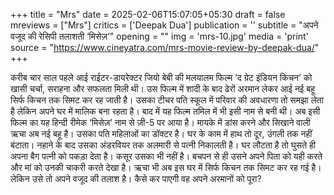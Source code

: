 +++
title = "Mrs"
date = 2025-02-06T15:07:05+05:30
draft = false
mreviews = ["Mrs"]
critics = ['Deepak Dua']
publication = ''
subtitle = "अपने वजूद की रेसिपी तलाशती ‘मिसेज़’"
opening = ""
img = 'mrs-10.jpg'
media = 'print'
source = "https://www.cineyatra.com/mrs-movie-review-by-deepak-dua/"
+++

करीब चार साल पहले आई राईटर-डायरेक्टर जियो बेबी की मलयालम फिल्म ‘द ग्रेट इंडियन किचन’ को खासी चर्चा, सराहना और सफलता मिली थी। उस फिल्म में शादी के बाद ढेरों अरमान लेकर आई नई बहू सिर्फ किचन तक सिमट कर रह जाती है। उसका टीचर पति स्कूल में परिवार की अवधारणा तो समझा लेता है लेकिन अपने घर में मालिक बना रहता है। बाद में यह फिल्म तमिल में भी इसी नाम से बनी थी। अब इसी फिल्म का यह हिन्दी रीमेक ‘मिसेज़’ नाम से ज़ी-5 पर आया है। मायके में डांस करने और सिखाने वाली ऋचा अब नई बहू है। उसका पति महिलाओं का डॉक्टर है। घर के काम में हाथ तो दूर, उंगली तक नहीं बंटाता। नहाने के बाद उसका अंडरवियर तक अलमारी से पत्नी निकालती है। घर लौटता है तो घुसते ही अपना बैग पत्नी को पकड़ा देता है। कसूर उसका भी नहीं है। बचपन से ही उसने अपने पिता को यही करते और मां को उनकी चाकरी करते देखा है। ऋचा भी अब इस घर में सिर्फ किचन तक सिमट कर रह गई है। लेकिन उसे तो अपने वजूद की तलाश है। कैसे कर पाएगी वह अपने अरमानों को पूरा?

